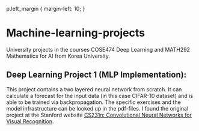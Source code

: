 p.left_margin {
 margin-left: 10;
}

# Machine-learning-projects
University projects in the courses COSE474 Deep Learning and MATH292 Mathematics for AI from Korea University.

## Deep Learning Project 1 (MLP Implementation):
<p class="left_margin">This project contains a two layered neural network from scratch. It can calculate a forecast for the input data (in this case CIFAR-10 dataset) and is able to be trained via backpropagation. The specific exercises and the model infrastructure can be looked up in the pdf-files. I found the original project at the Stanford website <a href="https://www.w3schools.com](http://cs231n.stanford.edu/">CS231n: Convolutional Neural Networks for Visual Recognition</a>.</p>
